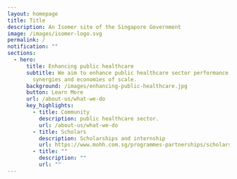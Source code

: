 ```yaml
---
layout: homepage
title: Title
description: An Isomer site of the Singapore Government
image: /images/isomer-logo.svg
permalink: /
notification: ""
sections:
  - hero:
      title: Enhancing public healthcare
      subtitle: We aim to enhance public healthcare sector performance by unlocking
        synergies and economies of scale.
      background: /images/enhancing-public-healthcare.jpg
      button: Learn More
      url: /about-us/what-we-do
      key_highlights:
        - title: Community
          description: public healthcare sector.
          url: /about-us/what-we-do
        - title: Scholars
          description: Scholarships and internship
          url: https://www.mohh.com.sg/programmes-partnerships/scholarships
        - title: ""
          description: ""
          url: ""
---
```

